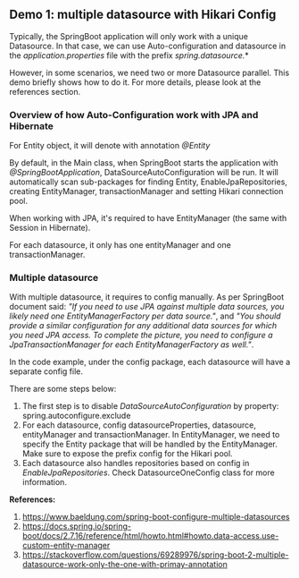 
## Demo 1: multiple datasource with Hikari Config 

Typically, the SpringBoot application will only work with a unique  Datasource. In that case, we can use Auto-configuration and datasource in the _application.properties_ file with the prefix *spring.datasource.**

However, in some scenarios, we need two or more Datasource parallel. This demo briefly shows how to do it. For more details, please look at the references section. 

### Overview of how Auto-Configuration work with JPA and Hibernate 
For Entity object, it will denote with annotation *@Entity*

By default, in the Main class, when SpringBoot starts the application with *@SpringBootApplication*, DataSourceAutoConfiguration will be run. It will automatically scan sub-packages for finding Entity,  EnableJpaRepositories, creating EntityManager, transactionManager and setting Hikari connection pool.

When working with JPA, it's required to have EntityManager (the same with Session in Hibernate). 

For each datasource, it only has one entityManager and one transactionManager. 

### Multiple datasource
With multiple datasource, it requires to config manually. As per SpringBoot document said: _"If you need to use JPA against multiple data sources, you likely need one EntityManagerFactory per data source."_, and _"You should provide a similar configuration for any additional data sources for which you need JPA access. To complete the picture, you need to configure a JpaTransactionManager for each EntityManagerFactory as well."_. 

In the code example, under the config package, each datasource will have a separate config file.

There are some steps below:
1. The first step is to disable _DataSourceAutoConfiguration_ by property: spring.autoconfigure.exclude
2. For each datasource, config datasourceProperties, datasource, entityManager and transactionManager. In EntityManager, we need to specify the Entity package that will be handled by the EntityManager. Make sure to expose the prefix config for the Hikari pool.
3. Each datasource also handles repositories based on config in *EnableJpaRepositories*. Check DatasourceOneConfig class for more information.

**References:** 
1. https://www.baeldung.com/spring-boot-configure-multiple-datasources
2. https://docs.spring.io/spring-boot/docs/2.7.16/reference/html/howto.html#howto.data-access.use-custom-entity-manager
3. https://stackoverflow.com/questions/69289976/spring-boot-2-multiple-datasource-work-only-the-one-with-primay-annotation
